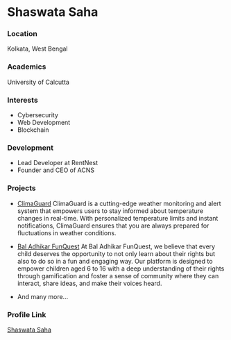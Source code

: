 # Shaswata Saha

### Location
Kolkata, West Bengal

### Academics
University of Calcutta

### Interests
-   Cybersecurity
-   Web Development
-   Blockchain

### Development
-   Lead Developer at RentNest
-   Founder and CEO of ACNS

### Projects

- [ClimaGuard](https://github.com/subhro1530/Weather-notify.git) ClimaGuard is a cutting-edge weather monitoring and alert system that empowers users to stay informed about temperature changes in real-time. With personalized temperature limits and instant notifications, ClimaGuard ensures that you are always prepared for fluctuations in weather conditions.

- [Bal Adhikar FunQuest](https://github.com/subhro1530/SIH23-Artistic-Childhood) At Bal Adhikar FunQuest, we believe that every child deserves the opportunity to not only learn about their rights but also to do so in a fun and engaging way. Our platform is designed to empower children aged 6 to 16 with a deep understanding of their rights through gamification and foster a sense of community where they can interact, share ideas, and make their voices heard.

-  And many more...

### Profile Link

[Shaswata Saha](https://github.com/subhro1530)